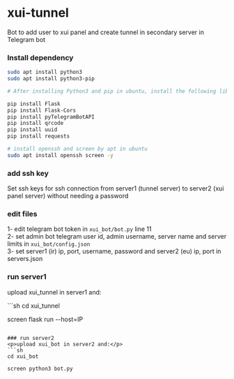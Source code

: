 # xui-tunnel
Bot to add user to xui panel and create tunnel in secondary server in Telegram bot

### Install dependency
```sh
sudo apt install python3
sudo apt install python3-pip

# After installing Python3 and pip in ubuntu, install the following libraries:

pip install Flask
pip install Flask-Cors
pip install pyTelegramBotAPI
pip install qrcode
pip install uuid
pip install requests

# install openssh and screen by apt in ubuntu
sudo apt install openssh screen -y
```

### add ssh key
<p>Set ssh keys for ssh connection from server1 (tunnel server) to server2 (xui panel server) without needing a password</p>

### edit files
1- edit telegram bot token in ```xui_bot/bot.py``` line 11
<br>
2- set admin bot telegram user id, admin username, server name and server limits in ```xui_bot/config.json```
<br>
3- set server1 (ir) ip, port, username, password and server2 (eu) ip, port in servers.json

### run server1
<p>upload xui_tunnel in server1 and:</p>
```sh
cd xui_tunnel

screen flask run --host=IP
```

### run server2
<p>upload xui_bot in server2 and:</p>
```sh
cd xui_bot

screen python3 bot.py
```
